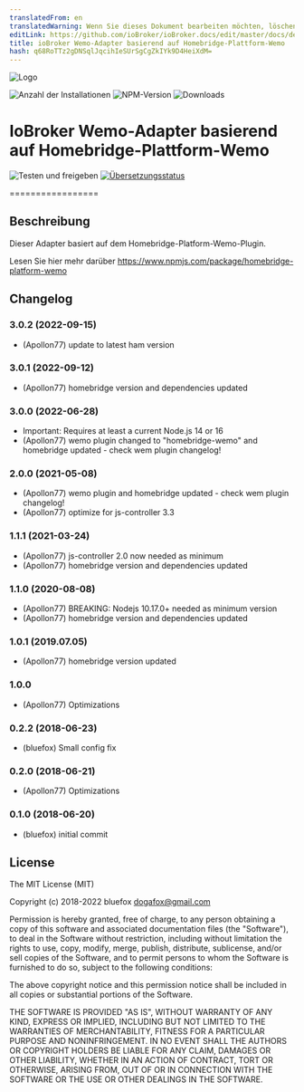 ```yaml
---
translatedFrom: en
translatedWarning: Wenn Sie dieses Dokument bearbeiten möchten, löschen Sie bitte das Feld "translationsFrom". Andernfalls wird dieses Dokument automatisch erneut übersetzt
editLink: https://github.com/ioBroker/ioBroker.docs/edit/master/docs/de/adapterref/iobroker.ham-wemo/README.md
title: ioBroker Wemo-Adapter basierend auf Homebridge-Plattform-Wemo
hash: q68RoTTz2gDNSqlJqcihIeSUrSgCgZkIYk9D4HeiXdM=
---
```

![Logo](../../../en/adapterref/iobroker.ham-wemo/admin/ham-wemo.png)

![Anzahl der Installationen](http://iobroker.live/badges/ham-wemo-stable.svg)
![NPM-Version](http://img.shields.io/npm/v/iobroker.ham-wemo.svg)
![Downloads](https://img.shields.io/npm/dm/iobroker.ham-wemo.svg)

# IoBroker Wemo-Adapter basierend auf Homebridge-Plattform-Wemo
![Testen und freigeben](https://github.com/ioBroker/iobroker.ham-wemo/workflows/Test%20and%20Release/badge.svg) [![Übersetzungsstatus](https://weblate.iobroker.net/widgets/adapters/-/ham-wemo/svg-badge.svg)](https://weblate.iobroker.net/engage/adapters/?utm_source=widget)

=================

## Beschreibung
Dieser Adapter basiert auf dem Homebridge-Platform-Wemo-Plugin.

Lesen Sie hier mehr darüber https://www.npmjs.com/package/homebridge-platform-wemo

## Changelog
### 3.0.2 (2022-09-15)
* (Apollon77) update to latest ham version

### 3.0.1 (2022-09-12)
* (Apollon77) homebridge version and dependencies updated

### 3.0.0 (2022-06-28)
* Important: Requires at least a current Node.js 14 or 16
* (Apollon77) wemo plugin changed to "homebridge-wemo" and homebridge updated - check wem plugin changelog!

### 2.0.0 (2021-05-08)
* (Apollon77) wemo plugin and homebridge updated - check wem plugin changelog!
* (Apollon77) optimize for js-controller 3.3

### 1.1.1 (2021-03-24)
* (Apollon77) js-controller 2.0 now needed as minimum
* (Apollon77) homebridge version and dependencies updated

### 1.1.0 (2020-08-08)
* (Apollon77) BREAKING: Nodejs 10.17.0+ needed as minimum version
* (Apollon77) homebridge version and dependencies updated

### 1.0.1 (2019.07.05)
* (Apollon77) homebridge version updated

### 1.0.0
* (Apollon77) Optimizations

### 0.2.2 (2018-06-23)
* (bluefox) Small config fix

### 0.2.0 (2018-06-21)
* (Apollon77) Optimizations

### 0.1.0 (2018-06-20)
* (bluefox) initial commit

## License
The MIT License (MIT)

Copyright (c) 2018-2022 bluefox <dogafox@gmail.com>

Permission is hereby granted, free of charge, to any person obtaining a copy
of this software and associated documentation files (the "Software"), to deal
in the Software without restriction, including without limitation the rights
to use, copy, modify, merge, publish, distribute, sublicense, and/or sell
copies of the Software, and to permit persons to whom the Software is
furnished to do so, subject to the following conditions:

The above copyright notice and this permission notice shall be included in
all copies or substantial portions of the Software.

THE SOFTWARE IS PROVIDED "AS IS", WITHOUT WARRANTY OF ANY KIND, EXPRESS OR
IMPLIED, INCLUDING BUT NOT LIMITED TO THE WARRANTIES OF MERCHANTABILITY,
FITNESS FOR A PARTICULAR PURPOSE AND NONINFRINGEMENT. IN NO EVENT SHALL THE
AUTHORS OR COPYRIGHT HOLDERS BE LIABLE FOR ANY CLAIM, DAMAGES OR OTHER
LIABILITY, WHETHER IN AN ACTION OF CONTRACT, TORT OR OTHERWISE, ARISING FROM,
OUT OF OR IN CONNECTION WITH THE SOFTWARE OR THE USE OR OTHER DEALINGS IN
THE SOFTWARE.